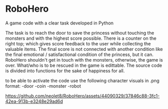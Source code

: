# RoboHero
A game code with a clear task developed in Python

The task is to reach the door to save the princess without touching the monsters and with the highest score possible.
There is a counter on the right top; which gives score feedback to the user while collecting the valuable items.
The final score is not connected with another condition like the final emotional /  satisfactional condition of the princess, but it can.
RoboHero shouldn't get in touch with the monsters, otherwise, the game is over.
What/who is to be rescued in the game is edittable.
The source code is divided into functions for the sake of happiness for all.

to be able to activate the code use the following character visuals in .png format:
-door
-coin
-monster
-robot

https://github.com/neolet8/RoboHero/assets/44090329/37846c88-3fc1-42ea-913b-e3248e29ad6d
